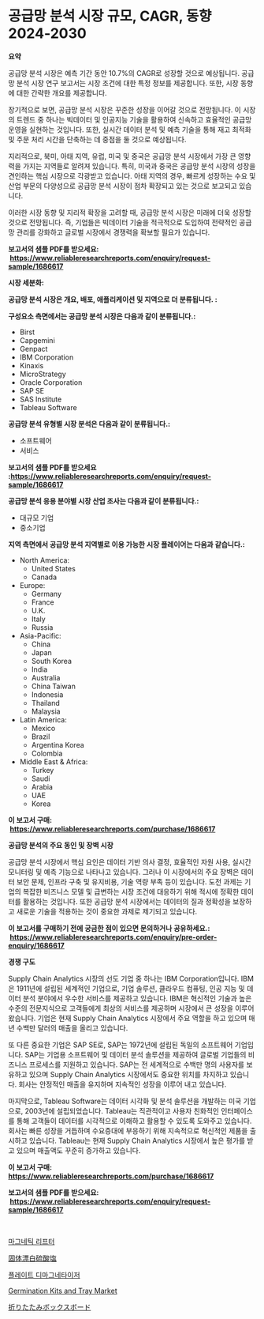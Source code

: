 <p><h1>공급망 분석 시장 규모, CAGR, 동향 2024-2030</h1></p><p><strong>요약</strong></p>
<p><p>공급망 분석 시장은 예측 기간 동안 10.7%의 CAGR로 성장할 것으로 예상됩니다. 공급망 분석 시장 연구 보고서는 시장 조건에 대한 특정 정보를 제공합니다. 또한, 시장 동향에 대한 간략한 개요를 제공합니다. </p><p>장기적으로 보면, 공급망 분석 시장은 꾸준한 성장을 이어갈 것으로 전망됩니다. 이 시장의 트렌드 중 하나는 빅데이터 및 인공지능 기술을 활용하여 신속하고 효율적인 공급망 운영을 실현하는 것입니다. 또한, 실시간 데이터 분석 및 예측 기술을 통해 재고 최적화 및 주문 처리 시간을 단축하는 데 중점을 둘 것으로 예상됩니다. </p><p>지리적으로, 북미, 아태 지역, 유럽, 미국 및 중국은 공급망 분석 시장에서 가장 큰 영향력을 가지는 지역들로 알려져 있습니다. 특히, 미국과 중국은 공급망 분석 시장의 성장을 견인하는 핵심 시장으로 각광받고 있습니다. 아태 지역의 경우, 빠르게 성장하는 수요 및 산업 부문의 다양성으로 공급망 분석 시장이 점차 확장되고 있는 것으로 보고되고 있습니다.</p><p>이러한 시장 동향 및 지리적 확장을 고려할 때, 공급망 분석 시장은 미래에 더욱 성장할 것으로 전망됩니다. 즉, 기업들은 빅데이터 기술을 적극적으로 도입하여 전략적인 공급망 관리를 강화하고 글로벌 시장에서 경쟁력을 확보할 필요가 있습니다.</p></p>
<p><strong>보고서의 샘플 PDF를 받으세요: &nbsp;<a href="https://www.reliableresearchreports.com/enquiry/request-sample/1686617">https://www.reliableresearchreports.com/enquiry/request-sample/1686617</a></strong></p>
<p><strong>시장 세분화:</strong></p>
<p><strong> 공급망 분석 시장은 개요, 배포, 애플리케이션 및 지역으로 더 분류됩니다. :</strong></p>
<p><strong>구성요소 측면에서는 공급망 분석 시장은 다음과 같이 분류됩니다.:</strong></p>
<p><ul><li>Birst</li><li>Capgemini</li><li>Genpact</li><li>IBM Corporation</li><li>Kinaxis</li><li>MicroStrategy</li><li>Oracle Corporation</li><li>SAP SE</li><li>SAS Institute</li><li>Tableau Software</li></ul></p>
<p><strong> 공급망 분석 유형별 시장 분석은 다음과 같이 분류됩니다.:</strong></p>
<p><ul><li>소프트웨어</li><li>서비스</li></ul></p>
<p><strong>보고서의 샘플 PDF를 받으세요 :<a href="https://www.reliableresearchreports.com/enquiry/request-sample/1686617">https://www.reliableresearchreports.com/enquiry/request-sample/1686617</a></strong></p>
<p><strong> 공급망 분석 응용 분야별 시장 산업 조사는 다음과 같이 분류됩니다.:</strong></p>
<p><ul><li>대규모 기업</li><li>중소기업</li></ul></p>
<p><strong>지역 측면에서 공급망 분석 지역별로 이용 가능한 시장 플레이어는 다음과 같습니다.:</strong></p>
<p><ul>
    <li>
        North America:
        <ul>
            <li>United States</li>
            <li>Canada</li>
        </ul>
    </li>
    <li>
        Europe:
        <ul>
            <li>Germany</li>
            <li>France</li>
            <li>U.K.</li>
            <li>Italy</li>
            <li>Russia</li>
        </ul>
    </li>
    <li>
        Asia-Pacific:
        <ul>
            <li>China</li>
            <li>Japan</li>
            <li>South Korea</li>
            <li>India</li>
            <li>Australia</li>
            <li>China Taiwan</li>
            <li>Indonesia</li>
            <li>Thailand</li>
            <li>Malaysia</li>
        </ul>
    </li>
    <li>
        Latin America:
        <ul>
            <li>Mexico</li>
            <li>Brazil</li>
            <li>Argentina Korea</li>
            <li>Colombia</li>
        </ul>
    </li>
    <li>
        Middle East & Africa:
        <ul>
            <li>Turkey</li>
            <li>Saudi</li>
            <li>Arabia</li>
            <li>UAE</li>
            <li>Korea</li>
        </ul>
    </li>
    </ul></p>
<p><strong>이 보고서 구매: &nbsp;<a href="https://www.reliableresearchreports.com/purchase/1686617">https://www.reliableresearchreports.com/purchase/1686617</a></strong></p>
<p><strong>공급망 분석의 주요 동인 및 장벽 시장</strong></p>
<p><p>공급망 분석 시장에서 핵심 요인은 데이터 기반 의사 결정, 효율적인 자원 사용, 실시간 모니터링 및 예측 기능으로 나타나고 있습니다. 그러나 이 시장에서의 주요 장벽은 데이터 보안 문제, 인프라 구축 및 유지비용, 기술 역량 부족 등이 있습니다. 도전 과제는 기업의 복잡한 비즈니스 모델 및 급변하는 시장 조건에 대응하기 위해 적시에 정확한 데이터를 활용하는 것입니다. 또한 공급망 분석 시장에서는 데이터의 질과 정확성을 보장하고 새로운 기술을 적용하는 것이 중요한 과제로 제기되고 있습니다.</p></p>
<p><strong>이 보고서를 구매하기 전에 궁금한 점이 있으면 문의하거나 공유하세요.: &nbsp;<a href="https://www.reliableresearchreports.com/enquiry/pre-order-enquiry/1686617">https://www.reliableresearchreports.com/enquiry/pre-order-enquiry/1686617</a></strong></p>
<p><strong>경쟁 구도</strong></p>
<p><p>Supply Chain Analytics 시장의 선도 기업 중 하나는 IBM Corporation입니다. IBM은 1911년에 설립된 세계적인 기업으로, 기업 솔루션, 클라우드 컴퓨팅, 인공 지능 및 데이터 분석 분야에서 우수한 서비스를 제공하고 있습니다. IBM은 혁신적인 기술과 높은 수준의 전문지식으로 고객들에게 최상의 서비스를 제공하며 시장에서 큰 성장을 이루어 왔습니다. 기업은 현재 Supply Chain Analytics 시장에서 주요 역할을 하고 있으며 매년 수백만 달러의 매출을 올리고 있습니다.</p><p>또 다른 중요한 기업은 SAP SE로, SAP는 1972년에 설립된 독일의 소프트웨어 기업입니다. SAP는 기업용 소프트웨어 및 데이터 분석 솔루션을 제공하여 글로벌 기업들의 비즈니스 프로세스를 지원하고 있습니다. SAP는 전 세계적으로 수백만 명의 사용자를 보유하고 있으며 Supply Chain Analytics 시장에서도 중요한 위치를 차지하고 있습니다. 회사는 안정적인 매출을 유지하며 지속적인 성장을 이루어 내고 있습니다.</p><p>마지막으로, Tableau Software는 데이터 시각화 및 분석 솔루션을 개발하는 미국 기업으로, 2003년에 설립되었습니다. Tableau는 직관적이고 사용자 친화적인 인터페이스를 통해 고객들이 데이터를 시각적으로 이해하고 활용할 수 있도록 도와주고 있습니다. 회사는 빠른 성장을 거듭하며 수요증대에 부응하기 위해 지속적으로 혁신적인 제품을 출시하고 있습니다. Tableau는 현재 Supply Chain Analytics 시장에서 높은 평가를 받고 있으며 매출액도 꾸준히 증가하고 있습니다.</p></p>
<p><strong>이 보고서 구매: &nbsp; <a href="https://www.reliableresearchreports.com/purchase/1686617">https://www.reliableresearchreports.com/purchase/1686617</a></strong></p>
<p><strong>보고서의 샘플 PDF를 받으세요: &nbsp;<a href="https://www.reliableresearchreports.com/enquiry/request-sample/1686617">https://www.reliableresearchreports.com/enquiry/request-sample/1686617</a></strong><strong></strong></p>
<p>&nbsp;</p>
<p><p><a href="https://github.com/vs2869dizt0/Market-Research-Report-List-1/blob/main/70638998184.md">마그네틱 리프터</a></p><p><a href="https://github.com/schmahlson/Market-Research-Report-List-1/blob/main/89118838959.md">固体漂白硫酸塩</a></p><p><a href="https://github.com/Howaoole34545/Market-Research-Report-List-1/blob/main/46424948185.md">플레이트 디마그네타이저</a></p><p><a href="https://issuu.com/reportprime-2/docs/germination-kits-and-tray-market-size-2030.pptx">Germination Kits and Tray Market</a></p><p><a href="https://github.com/mohamedbakry57/Market-Research-Report-List-3/blob/main/14157978960.md">折りたたみボックスボード</a></p></p>